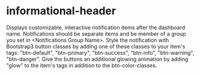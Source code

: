 # informational-header
Displays customizable, interactive notification items after the dashboard name. Notifications should be separate items and be member of a group you set in &lt;Notifications Group Name>. Style the notification with Bootstrap3 button classes by adding one of these classes to your item's tags: \"btn-default\", \"btn-primary\", \"btn-success\", \"btn-info\", \"btn-warning\", \"btn-danger\". Give the buttons an additional glowing animation by adding \"glow\" to the item's tags in addition to the btn-color-classes.
